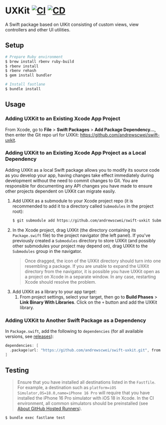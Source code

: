 # UXKit [![CI](https://github.com/andrewscwei/swift-uxkit/workflows/CI/badge.svg)](https://github.com/andrewscwei/swift-uxkit/actions/workflows/ci.yml) [![CD](https://github.com/andrewscwei/swift-uxkit/workflows/CD/badge.svg)](https://github.com/andrewscwei/swift-uxkit/actions/workflows/cd.yml)

A Swift package based on UIKit consisting of custom views, view controllers and other UI utilities.

## Setup

```sh
# Prepare Ruby environment
$ brew install rbenv ruby-build
$ rbenv install
$ rbenv rehash
$ gem install bundler

# Install fastlane
$ bundle install
```

## Usage

### Adding UXKit to an Existing Xcode App Project

From Xcode, go to **File** > **Swift Packages** > **Add Package Dependency...**, then enter the Git repo url for UXKit: https://github.com/andrewscwei/swift-uxkit.

### Adding UXKit to an Existing Xcode App Project as a Local Dependency

Adding UXKit as a local Swift package allows you to modify its source code as you develop your app, having changes take effect immediately during development without the need to commit changes to Git. You are responsible for documenting any API changes you have made to ensure other projects dependent on UXKit can migrate easily.

1. Add UXKit as a submodule to your Xcode project repo (it is recommended to add it to a directory called `Submodules` in the project root):
   ```sh
   $ git submodule add https://github.com/andrewscwei/swift-uxkit Submodules/UXKit
   ```
2. In the Xcode project, drag UXKit (the directory containing its `Package.swift` file) to the project navigator (the left panel). If you've previously created a `Submodules` directory to store UXKit (and possibly other submodules your project may depend on), drag UXKit to the `Submodules` group in the navigator.
   > Once dragged, the icon of the UXKit directory should turn into one resembling a package. If you are unable to expand the UXKit directory from the navigator, it is possible you have UXKit open as a project on Xcode in a separate window. In any case, restarting Xcode should resolve the problem.
3. Add UXKit as a library to your app target:
   1. From project settings, select your target, then go to **Build Phases** > **Link Binary With Libraries**. Click on the `+` button and add the UXKit library.

### Adding UXKit to Another Swift Package as a Dependency

In `Package.swift`, add the following to `dependencies` (for all available versions, see [releases](https://github.com/andrewscwei/swift-uxkit/releases)):

```swift
dependencies: [
  .package(url: "https://github.com/andrewscwei/swift-uxkit.git", from: "<version>"),
]
```

## Testing

> Ensure that you have installed all destinations listed in the `Fastfile`. For example, a destination such as `platform=iOS Simulator,OS=18.0,name=iPhone 16 Pro` will require that you have installed the iPhone 16 Pro simulator with iOS 18 in Xcode. In the CI environment, all common simulators should be preinstalled (see [About GitHub Hosted Runners](https://docs.github.com/en/actions/using-github-hosted-runners/using-github-hosted-runners/about-github-hosted-runners)).

```sh
$ bundle exec fastlane test
```
